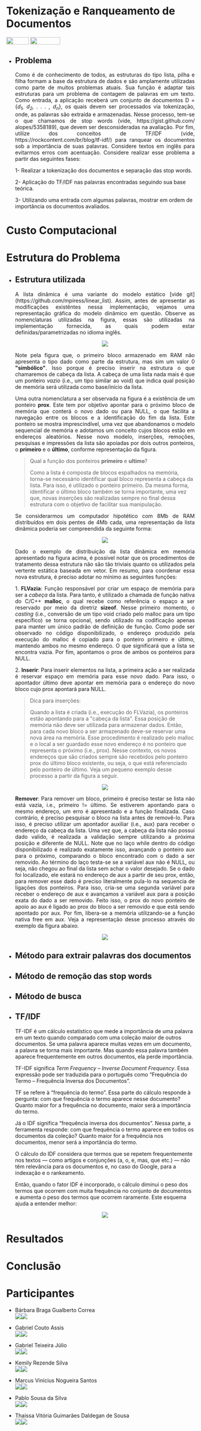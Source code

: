 # Tokenização e Ranqueamento de Documentos

<div style="display: inline-block;">
<img align="center" height="20px" width="60px" src="https://img.shields.io/badge/C%2B%2B-00599C?style=for-the-badge&logo=c%2B%2B&logoColor=white"/> 
<img align="center" height="20px" width="80px" src="https://img.shields.io/badge/Made%20for-VSCode-1f425f.svg"/> 
<a href="https://github.com/mpiress/midpy/issues">
</a> 
</div>

- <h2>Problema</h2>
  <p align="justify"> Como é de conhecimento de todos, as estruturas do tipo lista, pilha e filha formam a base
  da estrutura de dados e são amplamente utilizadas como parte de muitos problemas atuais.
  Sua função é adaptar tais estruturas para um problema de contagem de palavras em um texto.
  Como entrada, a aplicação receberá um conjunto de documentos D = {<i>d<sub>1</sub>, d<sub>2</sub>, . . . , d<sub>n</sub></i>}, os
  quais devem ser processados via tokenização, onde, as palavras são extraída e armazenadas.
  Nesse processo, tem-se o que chamamos de stop words (vide, https://gist.github.com/
  alopes/5358189), que devem ser desconsideradas na avaliação. Por fim, utilize dos conceitos
  de TF/IDF (vide, https://rockcontent.com/br/blog/tf-idf/) para ranquear os documentos
  sob a importância de suas palavras. Considere textos em inglês para evitarmos erros com
  acentuação. Considere realizar esse problema a partir das seguintes fases:
  
    1- Realizar a tokenização dos documentos e separação das stop words.
    
    2- Aplicação do TF/IDF nas palavras encontradas seguindo sua base teórica.
    
    3- Utilizando uma entrada com algumas palavras, mostrar em ordem de importância os documentos avaliados. </p>

# Custo Computacional

# Estrutura do Problema

- <h2>Estrutura utilizada</h2>

	<p align="justify">
	A lista dinâmica é uma variante do modelo estático [vide git](https://github.com/mpiress/linear_list). Assim, antes de apresentar as modificações existêntes nessa implementação, vejamos uma representação gráfica do modelo dinâmico em questão. Observe as nomenclaturas utilizadas na figura, essas são utilizadas na implementação fornecida, as quais podem estar definidas/parametrizadas no idioma inglês.
	</p>

	<p align="center">
		<img src="imagens/lista.png"/> 
	</p>

	<p align="justify">
	Note pela figura que, o primeiro bloco armazenado em RAM não apresenta o tipo dado como parte da estrutura, mas sim um valor 0 <b>"simbólico"</b>. Isso porque é preciso inserir na estrutura o que chamaremos de cabeça da lista. A cabeça de uma lista nada mais é que um ponteiro <i>vazio</i> (i.e., um tipo similar ao void) que indica qual posição de memória será utilizada como base/início da lista. 
	</p>

	<p align="justify">
	Uma outra nomenclatura a ser observada na figura é a existência de um ponteiro <b>prox</b>. Este tem por objetivo apontar para o próximo bloco de memória que conterá o novo dado ou para NULL, o que facilita a navegação entre os blocos e a identificação do fim da lista. Este ponteiro se mostra imprescindível, uma vez que abandonamos o modelo sequencial de memória e adotamos um conceito cujos blocos estão em endereços aleatórios. Nesse novo modelo, inserções, remoções, pesquisas e impressões da lista são apoiadas por dois outros ponteiros, o <b>primeiro</b> e o <b>último</b>, conforme representação da figura.
	</p>

	> Qual a função dos ponteiros <b>primeiro</b> e <b>ultimo</b>?
	>
	> Como a lista é composta de blocos espalhados na memória, torna-se necessário identificar qual bloco representa a cabeça da lista. Para isso, é utilizado o ponteiro primeiro. Da mesma forma, identificar o último bloco também se torna importante, uma vez que, novas inserções são realizadas sempre no final dessa estrutura com o objetivo de facilitar sua manipulação.

	<p align="justify">
	Se considerarmos um computador hipotético com 8Mb de RAM distribuídos em dois pentes de 4Mb cada, uma representação da lista dinâmica poderia ser compreendida da seguinte forma:
	</p>

	<p align="center">
		<img src="imagens/memoria.png"/> 
	</p> 

	<p align="justify">
	Dado o exemplo de distribuição da lista dinâmica em memória apresentado na figura acima, é possível notar que os procedimentos de tratamento dessa estrutura não são tão triviais quanto os utilizados pela vertente estática baseada em vetor. Em resumo, para coordenar essa nova estrutura, é preciso adotar no mínimo as seguintes funções:
	</p>

	<p align="justify">
	1. <b>FLVazia</b>: Função responsável por criar um espaço de memória para ser a <i>cabeça</i> da lista. Para tanto, é utilizado a chamada de função nativa do C/C++ <b>malloc</b>, o qual recebe como referência o espaço a ser reservado por meio da diretriz <b>sizeof</b>. Nesse primeiro momento, o <i>casting</i> (i.e., conversão de um tipo void criado pelo malloc para um tipo específico) se torna opcional, sendo utilizado na codificação apenas para manter um único padrão de definição de função. Como pode ser observado no código disponibilizado, o endereço produzido pela execução do malloc é copiado para o ponteiro primeiro e último, mantendo ambos no mesmo endereço. O que significará que a lista se encontra vazia. Por fim, apontamos o prox de ambos os ponteiros para NULL.
	</p>

	<p align="justify">
	2. <b>Inserir</b>: Para inserir elementos na lista, a primeira ação a ser realizada é reservar espaço em memória para esse novo dado. Para isso, o apontador último deve apontar em memória para o endereço do novo bloco cujo prox apontará para NULL.  
	</p>

	>Dica para inserções:
	>
	>Quando a lista é criada (i.e., execução do FLVazia), os ponteiros estão apontando para a "cabeça da lista". Essa posição de memória não deve ser utilizada para armazenar dados. Então, para cada novo bloco a ser armazenado deve-se reservar uma nova área na memória. Esse procedimento é realizado pelo malloc e o local a ser guardado esse novo endereço é no ponteiro que representa o próximo (i.e., prox). Nesse contexto, os novos endereços que são criados sempre são recebidos pelo ponteiro prox do último bloco existente, ou seja, o que está referenciado pelo ponteiro de último. Veja um pequeno exemplo desse processo a partir da figura a seguir. 

	<p align="center">
		<img src="imagens/inserir.png"/> 
	</p> 

	<p align="justify">
	<b>Remover</b>: Para remover um bloco, primeiro é preciso testar se lista não está vazia, i.e., primeiro != último. Se estiverem apontando para o mesmo endereço, um erro é apresentado e a função finalizada. Caso contrário, é preciso pesquisar o bloco na lista antes de removê-lo. Para isso, é preciso utilizar um apontador auxiliar (i.e., aux) para receber o endereço da cabeça da lista. Uma vez que, a cabeça da lista não possui dado valido, é realizada a validação sempre utilizando a próxima posição e diferente de NULL. Note que no laço while dentro do código disponibilizado é realizado exatamente isso, avançando o ponteiro aux para o próximo, comparando o bloco encontrado com o dado a ser removido. Ao término do laço testa-se se a variável aux não é NULL, ou seja, não chegou ao final da lista sem achar o valor desejado. Se o dado foi localizado, ele estará no endereço de aux a partir de seu prox, então, para remover esse dado é preciso literalmente pula-lo na sequencia de ligações dos ponteiros. Para isso, cria-se uma segunda variável para receber o endereço de aux e avançamos a variável aux para a posição exata do dado a ser removido. Feito isso, o prox do novo ponteiro de apoio ao aux é ligado ao prox do bloco a ser removido e que está sendo apontado por aux. Por fim, libera-se a memória utilizando-se a função nativa free em aux. Veja a representação desse processo através do exemplo da figura abaixo. 
	</p>

	<p align="center">
		<img src="imagens/remover.png"/> 
	</p> 

- <h2>Método para extrair palavras dos documentos</h2>

- <h2>Método de remoção das stop words</h2>

- <h2>Método de busca</h2>

- <h2>TF/IDF</h2>
	TF-IDF é um cálculo estatístico que mede a importância de uma palavra em um texto quando comparado com uma coleção maior de outros documentos. Se uma palavra aparece muitas vezes em um documento, a palavra se torna mais importante. Mas quando essa palavra também aparece frequentemente em outros documentos, ela perde importância.
	
	TF-IDF significa <i>Term Frequency – Inverse Document Frequency</i>. Essa expressão pode ser traduzida para o português como “Frequência do Termo – Frequência Inversa dos Documentos”.
	
	TF se refere à “frequência do termo”. Essa parte do cálculo responde à pergunta: com que frequência o termo aparece nesse documento? Quanto maior for a frequência no documento, maior será a importância do termo.

	Já o IDF significa “frequência inversa dos documentos”. Nessa parte, a ferramenta responde: com que frequência o termo aparece em todos os documentos da coleção? Quanto maior for a frequência nos documentos, menor será a importância do termo.

	O cálculo do IDF considera que termos que se repetem frequentemente nos textos — como artigos e conjunções (a, o, e, mas, que etc.) — não têm relevância para os documentos e, no caso do Google, para a indexação e o rankeamento.

	Então, quando o fator IDF é incorporado, o cálculo diminui o peso dos termos que ocorrem com muita frequência no conjunto de documentos e aumenta o peso dos termos que ocorrem raramente. Este esquema ajuda a entender melhor:
	
	<p align="center">
		<img src="imagens/esquema.png"/> 
	</p> 
	

# Resultados

# Conclusão

# Participantes

- Bárbara Braga Gualberto Correa<br>
<a href="https://github.com/barbrina" target="_blank"><img src="https://img.shields.io/badge/GitHub-100000?style=for-the-badge&logo=github&logoColor=white" target="_blank"></a><a href="https://www.linkedin.com/in/barbara-gualberto/" target="_blank"><img src="https://img.shields.io/badge/LinkedIn-0077B5?style=for-the-badge&logo=linkedin&logoColor=white" target="_blank"></a>

- Gabriel Couto Assis<br>
<a href="https://github.com/Couto1411" target="_blank"><img src="https://img.shields.io/badge/GitHub-100000?style=for-the-badge&logo=github&logoColor=white" target="_blank"></a><a href="https://www.linkedin.com/in/gabriel-couto-582060200/" target="_blank"><img src="https://img.shields.io/badge/LinkedIn-0077B5?style=for-the-badge&logo=linkedin&logoColor=white" target="_blank"></a>

- Gabriel Teixeira Júlio<br>
<a href="https://github.com/Kingdrasill" target="_blank"><img src="https://img.shields.io/badge/GitHub-100000?style=for-the-badge&logo=github&logoColor=white" target="_blank"></a><a href="https://www.linkedin.com/in/gabrielteixeirajulio/" target="_blank"><img src="https://img.shields.io/badge/LinkedIn-0077B5?style=for-the-badge&logo=linkedin&logoColor=white" target="_blank"></a>

- Kemily Rezende Silva<br>
<a href="https://github.com/KemilyRezende" target="_blank"><img src="https://img.shields.io/badge/GitHub-100000?style=for-the-badge&logo=github&logoColor=white" target="_blank"></a><a href="https://www.linkedin.com/in/kemily-rezende-b89918212/" target="_blank"><img src="https://img.shields.io/badge/LinkedIn-0077B5?style=for-the-badge&logo=linkedin&logoColor=white" target="_blank"></a>

- Marcus Vinícius Nogueira Santos<br>
<a href="https://github.com/mkssantos" target="_blank"><img src="https://img.shields.io/badge/GitHub-100000?style=for-the-badge&logo=github&logoColor=white" target="_blank"></a><a href="https://www.linkedin.com/in/marcus-santos-9412b5207/" target="_blank"><img src="https://img.shields.io/badge/LinkedIn-0077B5?style=for-the-badge&logo=linkedin&logoColor=white" target="_blank"></a>

- Pablo Sousa da Silva<br>
<a href="https://github.com/pablossousa" target="_blank"><img src="https://img.shields.io/badge/GitHub-100000?style=for-the-badge&logo=github&logoColor=white" target="_blank"></a><a href="https://www.linkedin.com/in/pablo-silva-734b22202/" target="_blank"><img src="https://img.shields.io/badge/LinkedIn-0077B5?style=for-the-badge&logo=linkedin&logoColor=white" target="_blank"></a>

- Thaissa Vitória Guimarães Daldegan de Sousa<br>
<a href="https://github.com/thaissavitoria" target="_blank"><img src="https://img.shields.io/badge/GitHub-100000?style=for-the-badge&logo=github&logoColor=white" target="_blank"></a><a href="https://www.linkedin.com/in/thaissa-vitoria-daldegan-6a84b9153/" target="_blank"><img src="https://img.shields.io/badge/LinkedIn-0077B5?style=for-the-badge&logo=linkedin&logoColor=white" target="_blank"></a>
